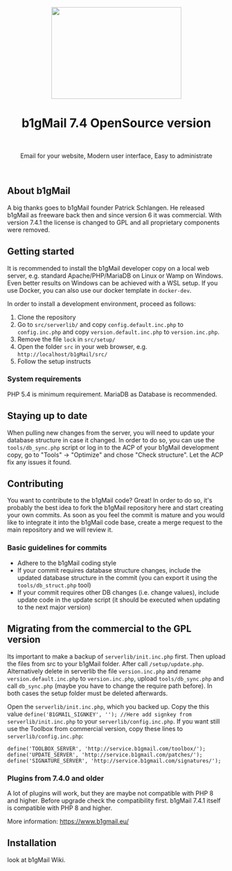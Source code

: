 <div align="center">
  <a href="https://www.b1gmail.eu">
    <img width="300" height="212" src="https://www.b1gmail.eu/b1gmaillogo.png">
  </a>
  <br>
  <h1>b1gMail 7.4 OpenSource version</h1>
  <br>
  <p>
    Email for your website, Modern user interface, Easy to administrate
  </p>
  <br>
</div>

## About b1gMail
A big thanks goes to b1gMail founder Patrick Schlangen. He released b1gMail as freeware back then and since version 6 it was commercial. With version 7.4.1 the license is changed to GPL and all proprietary components were removed.

## Getting started
It is recommended to install the b1gMail developer copy on a local web server,
e.g. standard Apache/PHP/MariaDB on Linux or Wamp on Windows. Even better results
on Windows can be achieved with a WSL setup. If you use Docker, you can also 
use our docker template in `docker-dev`.

In order to install a development environment, proceed as follows:
1. Clone the repository
2. Go to `src/serverlib/` and copy `config.default.inc.php` to `config.inc.php` and copy `version.default.inc.php` to `version.inc.php`.
3. Remove the file `lock` in `src/setup/`
4. Open the folder `src` in your web browser, e.g. `http://localhost/b1gMail/src/`
5. Follow the setup instructs

### System requirements
PHP 5.4 is minimum requirement. MariaDB as Database is recommended.

## Staying up to date
When pulling new changes from the server, you will need to update your database
structure in case it changed. In order to do so, you can use the `tools/db_sync.php`
script or log in to the ACP of your b1gMail development copy, go to "Tools" -> "Optimize" 
and chose "Check structure". Let the ACP fix any issues it found.

## Contributing
You want to contribute to the b1gMail code? Great! In order to do so, it's
probably the best idea to fork the b1gMail repository here and start creating your own commits. 
As soon as you feel the commit is mature and you would like to integrate it into the b1gMail code base, 
create a merge request to the main repository and we will review it.

### Basic guidelines for commits
* Adhere to the b1gMail coding style
* If your commit requires database structure changes, include the updated database
  structure in the commit (you can export it using the `tools/db_struct.php` tool)
* If your commit requires other DB changes (i.e. change values), include update code
  in the update script (it should be executed when updating to the next major version)

## Migrating from the commercial to the GPL version
Its important to make a backup of `serverlib/init.inc.php` first. Then upload the files from src to your b1gMail folder. After call `/setup/update.php`.
Alternatively delete in serverlib the file `version.inc.php` and rename `version.default.inc.php` to `version.inc.php`, upload `tools/db_sync.php` and 
call `db_sync.php` (maybe you have to change the require path before). In both cases the setup folder must be deleted afterwards.

Open the `serverlib/init.inc.php`, which you backed up. Copy the this value `define('B1GMAIL_SIGNKEY', ''); //Here add signkey from serverlib/init.inc.php` 
to your `serverlib/config.inc.php`. If you want still use the Toolbox from commercial version, copy these lines to `serverlib/config.inc.php`:

`define('TOOLBOX_SERVER', 'http://service.b1gmail.com/toolbox/');`  
`define('UPDATE_SERVER', 'http://service.b1gmail.com/patches/');`  
`define('SIGNATURE_SERVER', 'http://service.b1gmail.com/signatures/');`  

### Plugins from 7.4.0 and older
A lot of plugins will work, but they are maybe not compatible with PHP 8 and higher. Before upgrade check the compatibility first. b1gMail 7.4.1 itself is compatible with PHP 8 and higher.

More information: https://www.b1gmail.eu/
## Installation
look at b1gMail Wiki.